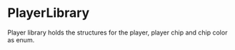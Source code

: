 # PlayerLibrary

Player library holds the structures for the player, player chip and chip color as enum.